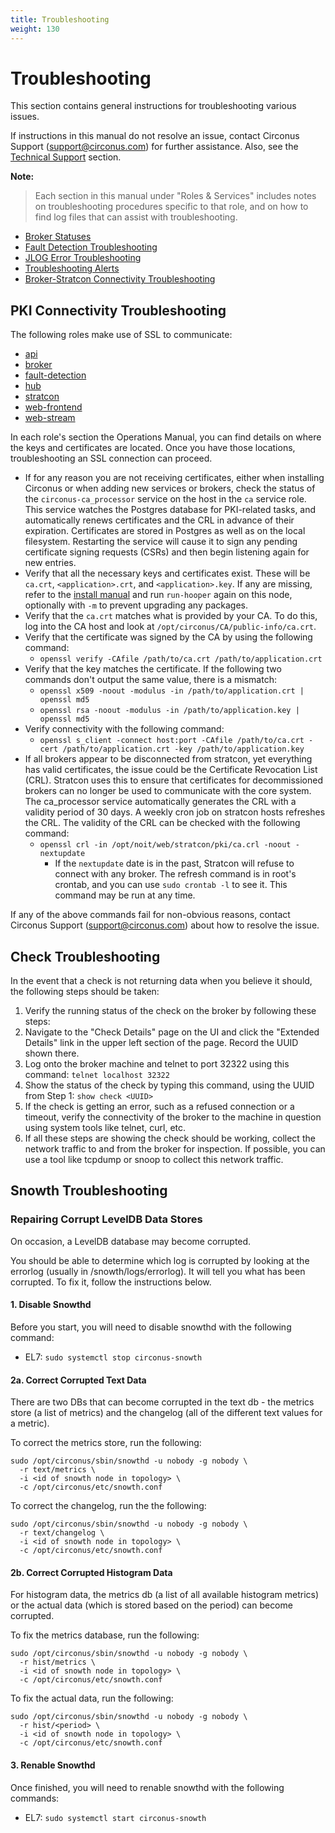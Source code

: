 ```yaml
---
title: Troubleshooting
weight: 130
---
```


# Troubleshooting

This section contains general instructions for troubleshooting various issues. 

If instructions in this manual do not resolve an issue, contact Circonus Support (support@circonus.com) for further assistance. Also, see the [Technical Support](/circonus/appendix/tech-support) section.

**Note:**
>Each section in this manual under "Roles & Services" includes notes on troubleshooting procedures specific to that role, and on how to find log files that can assist with troubleshooting.
 * [Broker Statuses](/circonus/on-premises/roles-services/broker#broker-statuses)
 * [Fault Detection Troubleshooting](/circonus/on-premises/roles-services/fault-detection#FaultDetectionTroubleshooting)
 * [JLOG Error Troubleshooting](/circonus/on-premises/jlog#troubleshooting)
 * [Troubleshooting Alerts](/circonus/on-premises/roles-services/notifications#troubleshooting-alerts)
 * [Broker-Stratcon Connectivity Troubleshooting](/circonus/on-premises/roles-services/stratcon#broker---stratcon-connectivity-troubleshooting)

## PKI Connectivity Troubleshooting

The following roles make use of SSL to communicate:

 * [api](/circonus/on-premises/roles-services/api)
 * [broker](/circonus/on-premises/roles-services/broker)
 * [fault-detection](/circonus/on-premises/roles-services/fault-detection)
 * [hub](/circonus/on-premises/roles-services/hub)
 * [stratcon](/circonus/on-premises/roles-services/stratcon)
 * [web-frontend](/circonus/on-premises/roles-services/web-frontend)
 * [web-stream](/circonus/on-premises/roles-services/web-stream)

In each role's section the Operations Manual, you can find details on where the keys and certificates are located.  Once you have those locations, troubleshooting an SSL connection can proceed.

 * If for any reason you are not receiving certificates, either when installing
   Circonus or when adding new services or brokers, check the status of the
   `circonus-ca_processor` service on the host in the `ca` service role. This
   service watches the Postgres database for PKI-related tasks, and automatically
   renews certificates and the CRL in advance of their expiration. Certificates
   are stored in Postgres as well as on the local filesystem. Restarting the
   service will cause it to sign any pending certificate signing requests
   (CSRs) and then begin listening again for new entries.
 * Verify that all the necessary keys and certificates exist.  These will be
   `ca.crt`, `<application>.crt`, and `<application>.key`. If any are missing,
   refer to the [install manual](/circonus/on-premises/installation/installation#initial-installation)
   and run `run-hooper` again on this node, optionally with `-m` to prevent
   upgrading any packages.
 * Verify that the `ca.crt` matches what is provided by your CA.  To do this,
   log into the CA host and look at `/opt/circonus/CA/public-info/ca.crt`.
 * Verify that the certificate was signed by the CA by using the following command:
   * `openssl verify -CAfile /path/to/ca.crt /path/to/application.crt`
 * Verify that the key matches the certificate. If the following two commands
   don't output the same value, there is a mismatch:
   * `openssl x509 -noout -modulus -in /path/to/application.crt | openssl md5`
   * `openssl rsa -noout -modulus -in /path/to/application.key | openssl md5`
 * Verify connectivity with the following command:
   * `openssl s_client -connect host:port -CAfile /path/to/ca.crt -cert /path/to/application.crt -key /path/to/application.key`
 * If all brokers appear to be disconnected from stratcon, yet everything has
   valid certificates, the issue could be the Certificate Revocation List
   (CRL). Stratcon uses this to ensure that certificates for decommissioned
   brokers can no longer be used to communicate with the core system. The
   ca_processor service automatically generates the CRL with a validity period
   of 30 days. A weekly cron job on stratcon hosts refreshes the CRL. The
   validity of the CRL can be checked with the following command:
   * `openssl crl -in /opt/noit/web/stratcon/pki/ca.crl -noout -nextupdate`
     * If the `nextupdate` date is in the past, Stratcon will refuse to connect
       with any broker. The refresh command is in root's crontab, and you can
       use `sudo crontab -l` to see it. This command may be run at any time.

If any of the above commands fail for non-obvious reasons, contact Circonus Support (support@circonus.com) about how to resolve the issue.

## Check Troubleshooting

In the event that a check is not returning data when you believe it should, the following steps should be taken:

 1. Verify the running status of the check on the broker by following these steps:
  1. Navigate to the "Check Details" page on the UI and click the "Extended Details" link in the upper left section of the page. Record the UUID shown there.
  1. Log onto the broker machine and telnet to port 32322 using this command: `telnet localhost 32322`
  1. Show the status of the check by typing this command, using the UUID from Step 1: `show check <UUID>`
 1. If the check is getting an error, such as a refused connection or a timeout, verify the connectivity of the broker to the machine in question using system tools like telnet, curl, etc.
 1. If all these steps are showing the check should be working, collect the network traffic to and from the broker for inspection. If possible, you can use a tool like tcpdump or snoop to collect this network traffic.

## Snowth Troubleshooting

### Repairing Corrupt LevelDB Data Stores

On occasion, a LevelDB database may become corrupted.

You should be able to determine which log is corrupted by looking at the
errorlog (usually in /snowth/logs/errorlog). It will tell you what
has been corrupted. To fix it, follow the instructions below.

#### 1. Disable Snowthd

Before you start, you will need to disable snowthd with the following command:
 * EL7: `sudo systemctl stop circonus-snowth`

#### 2a. Correct Corrupted Text Data

There are two DBs that can become corrupted in the text db - the metrics store (a list of metrics) and the changelog (all of the different text values for a metric).

To correct the metrics store, run the following:
```
sudo /opt/circonus/sbin/snowthd -u nobody -g nobody \
  -r text/metrics \
  -i <id of snowth node in topology> \
  -c /opt/circonus/etc/snowth.conf
```

To correct the changelog, run the the following:
```
sudo /opt/circonus/sbin/snowthd -u nobody -g nobody \
  -r text/changelog \
  -i <id of snowth node in topology> \
  -c /opt/circonus/etc/snowth.conf
```

#### 2b. Correct Corrupted Histogram Data

For histogram data, the metrics db (a list of all available histogram metrics) or the actual data (which is stored based on the period) can become corrupted.

To fix the metrics database, run the following:
```
sudo /opt/circonus/sbin/snowthd -u nobody -g nobody \
  -r hist/metrics \
  -i <id of snowth node in topology> \
  -c /opt/circonus/etc/snowth.conf
```

To fix the actual data, run the following:
```
sudo /opt/circonus/sbin/snowthd -u nobody -g nobody \
  -r hist/<period> \
  -i <id of snowth node in topology> \
  -c /opt/circonus/etc/snowth.conf
```

#### 3. Renable Snowthd

Once finished, you will need to renable snowthd with the following commands:
 * EL7: `sudo systemctl start circonus-snowth`
